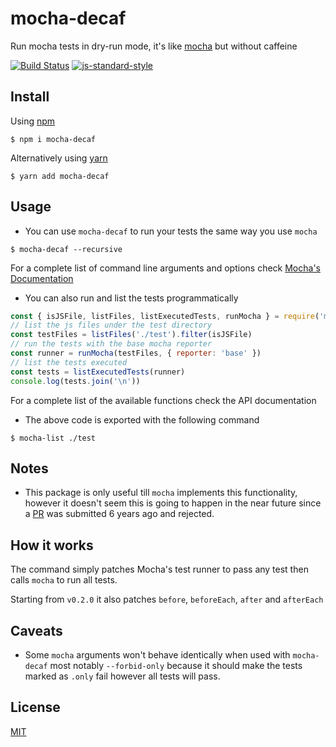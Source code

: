# mocha-decaf

Run mocha tests in dry-run mode, it's like [mocha](https://mochajs.org/) but without caffeine

[![Build Status](https://travis-ci.org/sh3raawii/mocha-decaf.svg?branch=master)](https://travis-ci.org/sh3raawii/mocha-decaf)
[![js-standard-style](https://img.shields.io/badge/code%20style-standard-brightgreen.svg?style=flat)](https://github.com/feross/standard)

## Install

Using [npm](https://www.npmjs.com/)
```Shell
$ npm i mocha-decaf
```

Alternatively using [yarn](https://yarnpkg.com/en/)
```Shell
$ yarn add mocha-decaf
```

## Usage
- You can use `mocha-decaf` to run your tests the same way you use `mocha`
```Shell
$ mocha-decaf --recursive
```
For a complete list of command line arguments and options check [Mocha's Documentation](https://mochajs.org/#command-line-usage)

- You can also run and list the tests programmatically
```javascript
const { isJSFile, listFiles, listExecutedTests, runMocha } = require('mocha-decaf')
// list the js files under the test directory
const testFiles = listFiles('./test').filter(isJSFile)
// run the tests with the base mocha reporter
const runner = runMocha(testFiles, { reporter: 'base' })
// list the tests executed
const tests = listExecutedTests(runner)
console.log(tests.join('\n'))
```
For a complete list of the available functions check the API documentation

- The above code is exported with the following command
```Shell
$ mocha-list ./test
```

## Notes

- This package is only useful till `mocha` implements this functionality, however it doesn't seem this is going to happen in the near future since a [PR](https://github.com/mochajs/mocha/pull/1070) was submitted 6 years ago and rejected.

## How it works

The command simply patches Mocha's test runner to pass any test then calls `mocha` to run all tests.

Starting from `v0.2.0` it also patches `before`, `beforeEach`, `after` and `afterEach`

## Caveats

- Some `mocha` arguments won't behave identically when used with `mocha-decaf` most notably `--forbid-only` because it should make the tests marked as `.only` fail however all tests will pass.

## License

[MIT](LICENSE)

